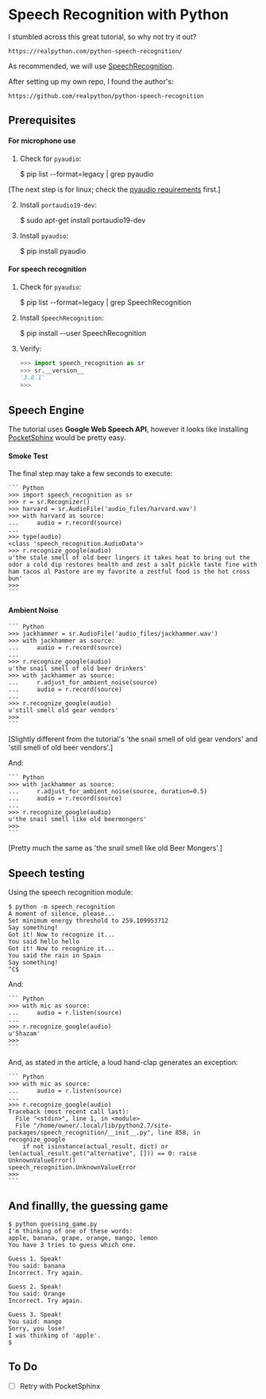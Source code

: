 # Speech Recognition with Python

I stumbled across this great tutorial, so why not try it out?

    https://realpython.com/python-speech-recognition/

As recommended, we will use [SpeechRecognition](https://github.com/Uberi/speech_recognition).

After setting up my own repo, I found the author's:

    https://github.com/realpython/python-speech-recognition

## Prerequisites

#### For microphone use

1. Check for `pyaudio`:

    $ pip list --format=legacy | grep pyaudio

[The next step is for linux; check the [pyaudio requirements](http://people.csail.mit.edu/hubert/pyaudio/#downloads) first.]

2. Install `portaudio19-dev`:

    $ sudo apt-get install portaudio19-dev

3. Install  `pyaudio`:

    $ pip install pyaudio

#### For speech recognition

1. Check for `pyaudio`:

    $ pip list --format=legacy | grep SpeechRecognition

2. Install `SpeechRecognition`:

    $ pip install --user SpeechRecognition

3. Verify:

    ``` Python
    >>> import speech_recognition as sr
    >>> sr.__version__
    '3.8.1'
    >>>
    ```

## Speech Engine

The tutorial uses __Google Web Speech API__, however it looks like installing [PocketSphinx](https://cmusphinx.github.io/) would be pretty easy.

#### Smoke Test

The final step may take a few seconds to execute:

    ``` Python
    >>> import speech_recognition as sr
    >>> r = sr.Recognizer()
    >>> harvard = sr.AudioFile('audio_files/harvard.wav')
    >>> with harvard as source:
    ...     audio = r.record(source)
    ... 
    >>> type(audio)
    <class 'speech_recognition.AudioData'>
    >>> r.recognize_google(audio)
    u'the stale smell of old beer lingers it takes heat to bring out the odor a cold dip restores health and zest a salt pickle taste fine with ham tacos al Pastore are my favorite a zestful food is the hot cross bun'
    >>> 
    ```

#### Ambient Noise

    ``` Python
    >>> jackhammer = sr.AudioFile('audio_files/jackhammer.wav')
    >>> with jackhammer as source:
    ...     audio = r.record(source)
    ... 
    >>> r.recognize_google(audio)
    u'the snail smell of old beer drinkers'
    >>> with jackhammer as source:
    ...     r.adjust_for_ambient_noise(source)
    ...     audio = r.record(source)
    ... 
    >>> r.recognize_google(audio)
    u'still smell old gear vendors'
    >>> 
    ```

[Slightly different from the tutorial's 'the snail smell of old gear vendors' and 'still smell of old beer vendors'.]

And:

    ``` Python
    >>> with jackhammer as source:
    ...     r.adjust_for_ambient_noise(source, duration=0.5)
    ...     audio = r.record(source)
    ... 
    >>> r.recognize_google(audio)
    u'the snail smell like old beermongers'
    >>>
    ```

[Pretty much the same as 'the snail smell like old Beer Mongers'.]

## Speech testing

Using the speech recognition module:

    $ python -m speech_recognition
    A moment of silence, please...
    Set minimum energy threshold to 259.109953712
    Say something!
    Got it! Now to recognize it...
    You said hello hello
    Got it! Now to recognize it...
    You said the rain in Spain
    Say something!
    ^C$

And:

    ``` Python
    >>> with mic as source:
    ...     audio = r.listen(source)
    ... 
    >>> r.recognize_google(audio)
    u'Shazam'
    >>>
    ```

And, as stated in the article, a loud hand-clap generates an exception:

    ``` Python
    >>> with mic as source:
    ...     audio = r.listen(source)
    ... 
    >>> r.recognize_google(audio)
    Traceback (most recent call last):
      File "<stdin>", line 1, in <module>
      File "/home/owner/.local/lib/python2.7/site-packages/speech_recognition/__init__.py", line 858, in recognize_google
        if not isinstance(actual_result, dict) or len(actual_result.get("alternative", [])) == 0: raise UnknownValueError()
    speech_recognition.UnknownValueError
    >>>
    ```

## And finallly, the guessing game

    $ python guessing_game.py
    I'm thinking of one of these words:
    apple, banana, grape, orange, mango, lemon
    You have 3 tries to guess which one.
    
    Guess 1. Speak!
    You said: banana
    Incorrect. Try again.
    
    Guess 2. Speak!
    You said: Orange
    Incorrect. Try again.
    
    Guess 3. Speak!
    You said: mango
    Sorry, you lose!
    I was thinking of 'apple'.
    $

## To Do

- [ ] Retry with PocketSphinx
